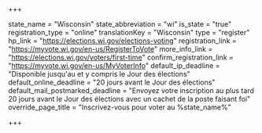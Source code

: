 +++

state_name = "Wisconsin"
state_abbreviation = "wi"
is_state = "true"
registration_type = "online"
translationKey = "Wisconsin"
type = "register"
hp_link = "https://elections.wi.gov/elections-voting"
registration_link = "https://myvote.wi.gov/en-us/RegisterToVote"
more_info_link = "https://elections.wi.gov/voters/first-time"
confirm_registration_link = "https://myvote.wi.gov/en-us/MyVoterInfo"
default_ip_deadline = "Disponible jusqu'au et y compris le Jour des élections"
default_online_deadline = "20 jours avant le Jour des élections"
default_mail_postmarked_deadline = "Envoyez votre inscription au plus tard 20 jours avant le Jour des élections avec un cachet de la poste faisant foi"
override_page_title = "Inscrivez-vous pour voter au %state_name%"

+++